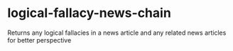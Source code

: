 # logical-fallacy-news-chain
Returns any logical fallacies in a news article and any related news articles for better perspective
